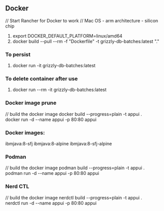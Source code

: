 ## Docker 
// Start Rancher for Docker to work
// Mac OS - arm architecture - silicon chip
1. export DOCKER_DEFAULT_PLATFORM=linux/amd64
2. docker build --pull --rm -f "Dockerfile" -t grizzly-db-batches:latest "." 

### To persist 
1. docker run -it  grizzly-db-batches:latest 

### To delete container after use 
1. docker run --rm -it  grizzly-db-batches:latest 

### Docker image prune 

// build the docker image
docker build --progress=plain -t appui .   
docker run -d --name appui -p 80:80 appui

### Docker images:
ibmjava:8-sfj
ibmjava:8-alpine
ibmjava:8-sfj-alpine

### Podman 

// build the docker image
podman build --progress=plain -t appui .   
podman run -d --name appui -p 80:80 appui

### Nerd CTL

// build the docker image
nerdctl build --progress=plain -t appui .   
nerdctl run -d --name appui -p 80:80 appui